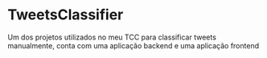 # TweetsClassifier

Um dos projetos utilizados no meu TCC para classificar tweets manualmente, conta com uma aplicação backend e uma aplicação frontend

